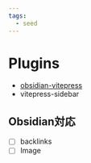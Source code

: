 ```yaml
---
tags:
  - seed
---
```

# Plugins

- [obsidian-vitepress](https://github.com/tyrad/obsidian-vitepress)
- vitepress-sidebar

## Obsidian対応
- [ ] backlinks
- [ ] Image